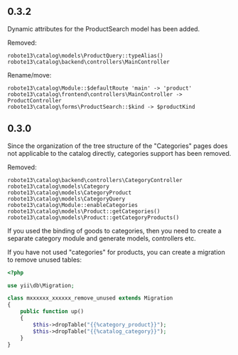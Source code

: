 0.3.2
-----

Dynamic attributes for the ProductSearch model has been added.

Removed:
```
robote13\catalog\models\ProductQuery::typeAlias()
robote13\catalog\backend\controllers\MainController
```

Rename/move:
```
robote13\catalog\Module::$defaultRoute 'main' -> 'product'
robote13\catalog\frontend\controllers\MainController -> ProductController
robote13\catalog\forms\ProductSearch::$kind -> $productKind
```

0.3.0
-----

Since the organization of the tree structure of the "Categories" pages does not applicable to the catalog directly,
categories support has been removed.
 
Removed:
```
robote13\catalog\backend\controllers\CategoryController
robote13\catalog\models\Category
robote13\catalog\models\CategoryProduct
robote13\catalog\models\CategoryQuery
robote13\catalog\Module::enableCategories
robote13\catalog\models\Product::getCategories()
robote13\catalog\models\Product::getCategoryProducts()
```

If you used the binding of goods to categories, then you need to create a separate category module and generate
models, controllers etc.

If you have not used "categories" for products, you can create a migration to remove unused tables:

```php
<?php

use yii\db\Migration;

class mxxxxxx_xxxxxx_remove_unused extends Migration
{
    public function up()
    {
        $this->dropTable("{{%category_product}}");
        $this->dropTable("{{%catalog_category}}");
    }
}
```
